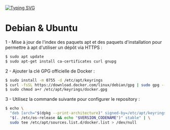 [![Typing SVG](https://readme-typing-svg.demolab.com?font=Fira+Code&weight=600&size=30&duration=3000&pause=600&width=435&lines=Installation+Docker)](https://git.io/typing-svg)

# Debian & Ubuntu

1 - Mise à jour de l'index des paquets apt et des paquets d'installation pour permettre à apt d'utiliser un dépôt via HTTPS :

```bash
$ sudo apt update
$ sudo apt-get install ca-certificates curl gnupg
```

2 - Ajouter la clé GPG officielle de Docker :

```bash
$ sudo install -m 0755 -d /etc/apt/keyrings
$ curl -fsSL https://download.docker.com/linux/debian/gpg | sudo gpg --dearmor -o /etc/apt/keyrings/docker.gpg
$ sudo chmod a+r /etc/apt/keyrings/docker.gpg
```

3 - Utilisez la commande suivante pour configurer le repository :

```bash
$ echo \
  "deb [arch="$(dpkg --print-architecture)" signed-by=/etc/apt/keyrings/docker.gpg] https://download.docker.com/linux/debian \
  "$(. /etc/os-release && echo "$VERSION_CODENAME")" stable" | \
  sudo tee /etc/apt/sources.list.d/docker.list > /dev/null
```
